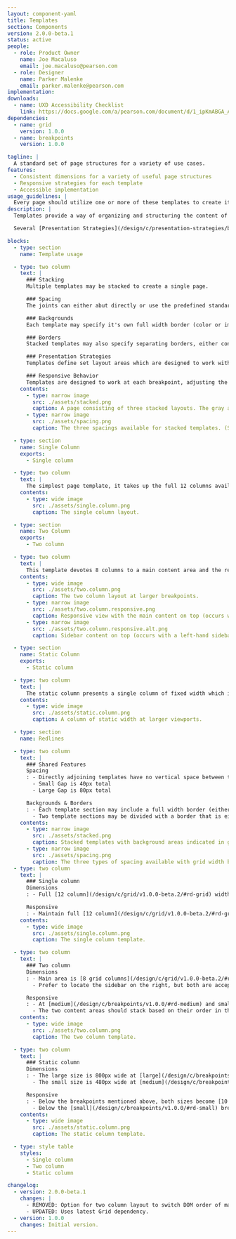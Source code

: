 ```yaml
---
layout: component-yaml
title: Templates
section: Components
version: 2.0.0-beta.1
status: active
people:
  - role: Product Owner
    name: Joe Macaluso
    email: joe.macaluso@pearson.com
  - role: Designer
    name: Parker Malenke
    email: parker.malenke@pearson.com
implementation:
downloads:
  - name: UXD Accessibility Checklist
    link: https://docs.google.com/a/pearson.com/document/d/1_ipKmABGA_ANqpqwt6qFhcB_TvduFdSBELPfXmYABFw/edit?usp=sharing
dependencies:
  - name: grid
    version: 1.0.0
  - name: breakpoints
    version: 1.0.0

tagline: |
  A standard set of page structures for a variety of use cases.
features:
  - Consistent dimensions for a variety of useful page structures
  - Responsive strategies for each template
  - Accessible implementation
usage_guidelines: |
  Every page should utilize one or more of these templates to create its high level structure.
description: |
  Templates provide a way of organizing and structuring the content of a page in a consistent and responsive way. There are a variety of templates available for everything from simple single column presentations to more complicated multi-column structures.

  Several [Presentation Strategies](/design/c/presentation-strategies/beta) are available for organization of content within the layout areas provided by each templates.

blocks:
  - type: section
    name: Template usage

  - type: two column
    text: |
      ### Stacking
      Multiple templates may be stacked to create a single page.

      ### Spacing
      The joints can either abut directly or use the predefined standard/large spacings.

      ### Backgrounds
      Each template may specify it's own full width border (color or image) or let the default background show through.

      ### Borders
      Stacked templates may also specify separating borders, either container width or full viewport width.

      ### Presentation Strategies
      Templates define set layout areas which are designed to work with the [Presentation Strategies](/design/c/presentation-strategies/beta) component for actually filling them with content.

      ### Responsive Behavior
      Templates are designed to work at each breakpoint, adjusting the arrangement of content areas as appropriate. For more complex designs you may specify different templates for each breakpoint.
    contents:
      - type: narrow image
        src: ./assets/stacked.png
        caption: A page consisting of three stacked layouts. The gray areas are where full width backgrounds would go.
      - type: narrow image
        src: ./assets/spacing.png
        caption: The three spacings available for stacked templates. (Shown with container width borders.)

  - type: section
    name: Single Column
    exports:
      - Single column

  - type: two column
    text: |
      The simplest page template, it takes up the full 12 columns available at every breakpoint.
    contents:
      - type: wide image
        src: ./assets/single.column.png
        caption: The single column layout.

  - type: section
    name: Two Column
    exports:
      - Two column

  - type: two column
    text: |
      This template devotes 8 columns to a main content area and the remaining 4 to a sidebar which appears on either side (prefer the right where it makes sense). At medium and smaller breakpoints the content areas stack (sidebar on top if it was to the left of the content area, underneath if it was to the right).
    contents:
      - type: wide image
        src: ./assets/two.column.png
        caption: The two column layout at larger breakpoints.
      - type: narrow image
        src: ./assets/two.column.responsive.png
        caption: Responsive view with the main content on top (occurs with a right-hand sidebar).
      - type: narrow image
        src: ./assets/two.column.responsive.alt.png
        caption: Sidebar content on top (occurs with a left-hand sidebar).

  - type: section
    name: Static Column
    exports:
      - Static column

  - type: two column
    text: |
      The static column presents a single column of fixed width which is centered in the page. At smaller breakpoints it transitions to full width fluid behavior. This column comes in two different sizes (small at 480px and large at 800px) and is handy for presenting modals or small pieces of content like sign in forms.
    contents:
      - type: wide image
        src: ./assets/static.column.png
        caption: A column of static width at larger viewports.

  - type: section
    name: Redlines

  - type: two column
    text: |
      ### Shared Features
      Spacing
      : - Directly adjoining templates have no vertical space between them
        - Small Gap is 40px total
        - Large Gap is 80px total

      Backgrounds & Borders
      : - Each template section may include a full width border (either color or image)
        - Two template sections may be divided with a border that is either full page width or just [12 columns](/design/c/grid/v1.0.0-beta.2/#rd-grid) wide
    contents:
      - type: narrow image
        src: ./assets/stacked.png
        caption: Stacked templates with background areas indicated in gray.
      - type: narrow image
        src: ./assets/spacing.png
        caption: The three types of spacing available with grid width borders.
  - type: two column
    text: |
      ### Single column
      Dimensions
      : - Full [12 column](/design/c/grid/v1.0.0-beta.2/#rd-grid) width at all breakpoints

      Responsive
      : - Maintain full [12 column](/design/c/grid/v1.0.0-beta.2/#rd-grid) width
    contents:
      - type: wide image
        src: ./assets/single.column.png
        caption: The single column template.

  - type: two column
    text: |
      ### Two column
      Dimensions
      : - Main area is [8 grid columns](/design/c/grid/v1.0.0-beta.2/#rd-grid) wide, sidebar is [4 columns](/design/c/grid/v1.0.0-beta.2/#rd-grid)
        - Prefer to locate the sidebar on the right, but both are acceptable

      Responsive
      : - At [medium](/design/c/breakpoints/v1.0.0/#rd-medium) and smaller breakpoints stack the two columns
        - The two content areas should stack based on their order in the DOM, e.g. a left hand sidebar would end up on top in a responsive view.
    contents:
      - type: wide image
        src: ./assets/two.column.png
        caption: The two column template.

  - type: two column
    text: |
      ### Static column
      Dimensions
      : - The large size is 800px wide at [large](/design/c/breakpoints/v1.0.0/#rd-large) breakpoints and larger
        - The small size is 480px wide at [medium](/design/c/breakpoints/v1.0.0/#rd-medium) breakpoints and larger

      Responsive
      : - Below the breakpoints mentioned above, both sizes become [10 grid columns](/design/c/grid/v1.0.0-beta.2/#rd-grid) wide and centered
        - Below the [small](/design/c/breakpoints/v1.0.0/#rd-small) breakpoint both sizes become the full [12 column](/design/c/grid/v1.0.0-beta.2/#rd-grid) width
    contents:
      - type: wide image
        src: ./assets/static.column.png
        caption: The static column template.

  - type: style table
    styles:
      - Single column
      - Two column
      - Static column

changelog:
  - version: 2.0.0-beta.1
    changes: |
      - REMOVED: Option for two column layout to switch DOM order of main and sidebar ares.
      - UPDATED: Uses latest Grid dependency.
  - version: 1.0.0
    changes: Initial version.
---
```

